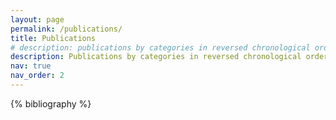 ```yaml
---
layout: page
permalink: /publications/
title: Publications
# description: publications by categories in reversed chronological order. generated by jekyll-scholar.
description: Publications by categories in reversed chronological order. * denotes equal contribution.
nav: true
nav_order: 2
---
```


<!-- _pages/publications.md -->

<!-- Bibsearch Feature -->

<!-- {% include bib_search.liquid %} -->

<div class="publications">

{% bibliography %}

</div>
